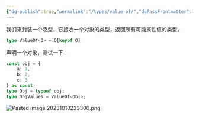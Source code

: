 ```yaml
---
{"dg-publish":true,"permalink":"/types/value-of/","dgPassFrontmatter":true,"created":"2023-10-10T22:25:13.441+08:00","updated":"2025-03-18T01:05:17.351+08:00"}
---
```




我们来封装一个泛型，它接收一个对象的类型，返回所有可能属性值的类型。
```ts
type ValueOf<O> = O[keyof O]
```
声明一个对象，测试一下：
```ts
const obj = {
	a: 1,
	b: 2,
	c: 3
} as const;
type Obj = typeof obj;
type ObjValues = ValueOf<Obj>;
```

![Pasted image 20231010223300.png](/img/user/Pasted%20image%2020231010223300.png)